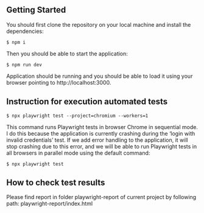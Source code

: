 ## Getting Started

You should first clone the repository on your local machine and install the dependencies:

```
$ npm i
```

Then you should be able to start the application:

```
$ npm run dev
```

Application should be running and you should be able to load it using your browser pointing to http://localhost:3000.


## Instruction for execution automated tests

```
$ npx playwright test --project=chromium --workers=1
```

This command runs Playwright tests in browser Chrome in sequential mode. I do this because the application is currently crashing during the ‘login with invalid credentials’ test. If we add error handling to the application, it will stop crashing due to this error, and we will be able to run Playwright tests in all browsers in parallel mode using the default command:

```
$ npx playwright test
```

## How to check test results

Please find report in folder playwright-report of current project by following path:
playwright-report/index.html